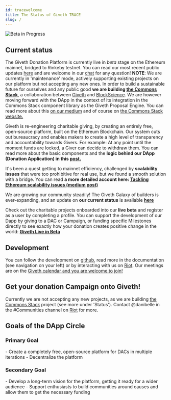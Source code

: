 ```yaml
---
id: tracewelcome
title: The Status of Giveth TRACE
slug: /
---
```


![Beta in Progress](https://cdn-images-1.medium.com/max/2000/0*XouMtIGMcBmuX4k6)

## Current status
The Giveth Donation Platform is currently live in *beta* stage on the Ethereum mainnet, bridged to Rinkeby testnet. You can read our most recent public updates [here](https://medium.com/giveth/tagged/dappening) and are welcome in our [chat](http://giveth.io/join) for any question! **NOTE**: We are currently in 'maintenance' mode, actively supporting existing projects on our platform but not accepting any new ones. In order to build a sustainable future for ourselves and any public good **we are building [the Commons Stack](http://commonsstack.org)**, a collaboration between [Giveth](http://giveth.io) and [BlockScience](http://block.science). We are however moving forward with the DApp in the context of its integration in the Commons Stack component library as the Giveth Proposal Engine. You can read more about this [on our medium](https://medium.com/giveth/the-future-of-giving-is-crowdfunding-the-commons-ac265e3010b8) and of course on [the Commons Stack website.](http://commonsstack.org)  

Giveth is re-engineering charitable giving, by creating an entirely free, open-source platform, built on the Ethereum Blockchain. Our system cuts out bureaucracy and enables makers to create a high level of transparency and accountability towards Givers. For example: At any point until the moment funds are locked, a Giver can decide to withdraw them. You can read more about the basic components and the **logic behind our DApp (Donation Application) in this [post.](https://medium.com/giveth/what-is-the-future-of-giving-d50446b0a0e4)**

It's been a quest getting to mainnet efficiency, challenged by **scalability issues** that were too prohibitive for real use, but we found a smooth solution with a bridge. You can read **a more detailed account here: [Tackling Ethereum scalability issues (medium post)](https://medium.com/giveth/tackling-ethereum-scalability-issues-29bd700b5060)**

We are growing our community steadily!  The Giveth Galaxy of builders is ever-expanding, and an update on **our current status** is available **[here](https://medium.com/giveth/where-are-we-now-status-of-the-giveth-dapp-5f5ba7791d12)**

Check out the charitable projects onboarded into our **live beta** and register as a user by completing a profile. You can support the development of our Dapp by giving to a DAC or Campaign, or funding specific Milestones directly to see exactly how your donation creates positive change in the world:
**[Giveth Live in Beta](https://beta.giveth.io)**


## Development

You can follow the development on [github](https://github.com/Giveth/giveth-dapp), read more in the documentation (see navigation on your left) or by interacting with us on [Riot](https://riot.im/app/#/room/#giveth-product-development:matrix.org). Our meetings are on the [Giveth calendar and you are welcome to join!](https://calendar.google.com/calendar/embed?src=givethdotio@gmail.com&pli=1)


## Get your donation Campaign onto Giveth!

Currently we are not accepting any new projects, as we are building [the Commons Stack](http://commonsstack.org) project (see more under 'Status'). Contact @danibelle in the #Communities channel on [Riot](http://riot.giveth.io) for more.

## Goals of the DApp Circle

<h3>Primary Goal </h3>
- Create a completely free, open-source platform for DACs in multiple iterations
- Decentralize the platform  

<h3>Secondary Goal </h3>
- Develop a long-term vision for the platform, getting it ready for a wider audience
- Support enthusiasts to build communities around causes and allow them to get the necessary funding
